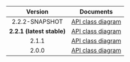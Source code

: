 | Version | Documents |
|:---:|---|
| 2.2.2-SNAPSHOT | [API class diagram](2.2.2-SNAPSHOT/api_class_diagram.svg) |
| **2.2.1 (latest stable)** | [API class diagram](2.2.1/api_class_diagram.svg) |
| 2.1.1 | [API class diagram](2.1.1/api_class_diagram.svg) |
| 2.0.0 | [API class diagram](2.0.0/api_class_diagram.svg) |
